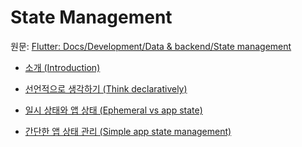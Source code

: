 # State Management

원문: [Flutter: Docs/Development/Data & backend/State management](https://flutter.dev/docs/development/data-and-backend/state-mgmt/intro)

- [소개 (Introduction)](introduction.md)

- [선언적으로 생각하기 (Think declaratively)](start_thinking_declaratively.md)

- [일시 상태와 앱 상태 (Ephemeral vs app state)](ephemeral_vs_app_state.md)

- [간단한 앱 상태 관리 (Simple app state management)](simple_app_state_management.md)


